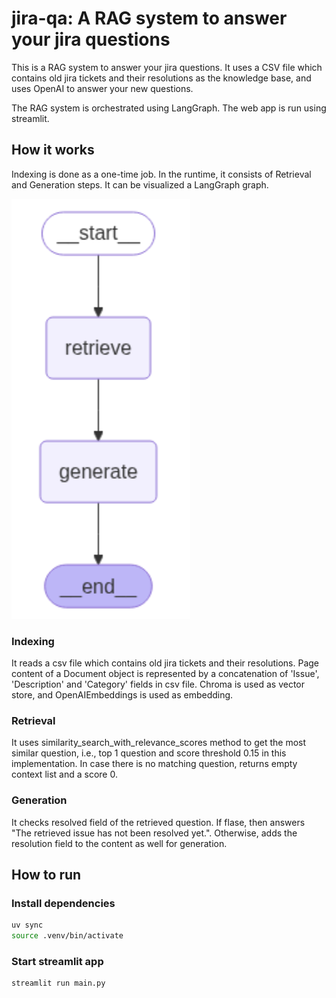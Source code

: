 # jira-qa: A RAG system to answer your jira questions

This is a RAG system to answer your jira questions. It uses a CSV file which contains old jira tickets and their resolutions as the knowledge base, and uses OpenAI to answer your new questions.

The RAG system is orchestrated using LangGraph. The web app is run using streamlit.

## How it works

Indexing is done as a one-time job. In the runtime, it consists of Retrieval and Generation steps. It can be visualized a LangGraph graph.

![LangGraph graph](graph.png)

### Indexing
It reads a csv file which contains old jira tickets and their resolutions. Page content of a Document object is represented by a concatenation of 'Issue', 'Description' and 'Category' fields in csv file. Chroma is used as vector store, and OpenAIEmbeddings is used as embedding.

### Retrieval
It uses similarity_search_with_relevance_scores method to get the most similar question, i.e., top 1 question and score threshold 0.15 in this implementation. In case there is no matching question, returns empty context list and a score 0. 

### Generation
It checks resolved field of the retrieved question. If flase, then answers "The retrieved issue has not been resolved yet.". Otherwise, adds the resolution field to the content as well for generation.

## How to run

### Install dependencies

```bash
uv sync
source .venv/bin/activate
```

### Start streamlit app

```bash
streamlit run main.py
```
